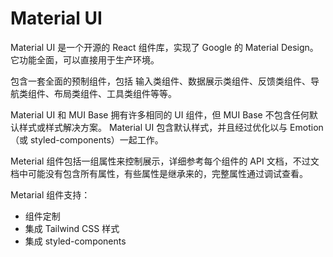 # Material UI

Material UI 是一个开源的 React 组件库，实现了 Google 的 Material Design。它功能全面，可以直接用于生产环境。

包含一套全面的预制组件，包括 输入类组件、数据展示类组件、反馈类组件、导航类组件、布局类组件、工具类组件等等。

Material UI 和 MUI Base 拥有许多相同的 UI 组件，但 MUI Base 不包含任何默认样式或样式解决方案。
Material UI 包含默认样式，并且经过优化以与 Emotion（或 styled-components）一起工作。

Meterial 组件包括一组属性来控制展示，详细参考每个组件的 API 文档，不过文档中可能没有包含所有属性，有些属性是继承来的，完整属性通过调试查看。

Metarial 组件支持：

+ 组件定制
+ 集成 Tailwind CSS 样式
+ 集成 styled-components